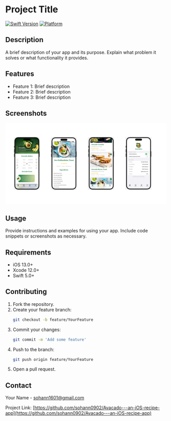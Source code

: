 # Project Title

[![Swift Version](https://img.shields.io/badge/swift-5.0-orange.svg)](https://swift.org)
[![Platform](https://img.shields.io/badge/platform-iOS-blue.svg)](https://www.apple.com/ios/)

## Description

A brief description of your app and its purpose. Explain what problem it solves or what functionality it provides.

## Features

- Feature 1: Brief description
- Feature 2: Brief description
- Feature 3: Brief description

## Screenshots

![Screenshot 1](Avacado/Screenshots/AvacadoProduct.png)


## Usage

Provide instructions and examples for using your app. Include code snippets or screenshots as necessary.

## Requirements

- iOS 13.0+
- Xcode 12.0+
- Swift 5.0+

## Contributing

1. Fork the repository.
2. Create your feature branch:
    ```sh
    git checkout -b feature/YourFeature
    ```
3. Commit your changes:
    ```sh
    git commit -m 'Add some feature'
    ```
4. Push to the branch:
    ```sh
    git push origin feature/YourFeature
    ```
5. Open a pull request.



## Contact

Your Name - [sohann1601@gmail.com](mailto:sohann1601@gmail.com)

Project Link: [https://github.com/sohann0902/Avacado---an-iOS-recipe-app](https://github.com/sohann0902/Avacado---an-iOS-recipe-app)
